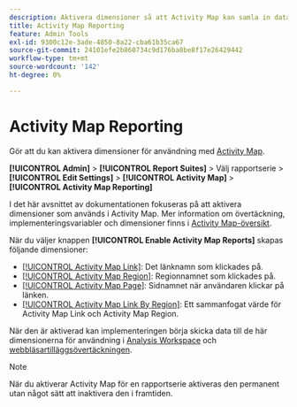 ```yaml
---
description: Aktivera dimensioner så att Activity Map kan samla in data.
title: Activity Map Reporting
feature: Admin Tools
exl-id: 9300c12e-3ade-4850-8a22-cba61b35ca67
source-git-commit: 24101efe2b860734c9d176ba8be8f17e26429442
workflow-type: tm+mt
source-wordcount: '142'
ht-degree: 0%

---
```


# Activity Map Reporting

Gör att du kan aktivera dimensioner för användning med [Activity Map](/help/analyze/activity-map/overview.md).

**[!UICONTROL Admin]** > **[!UICONTROL Report Suites]** > Välj rapportserie > **[!UICONTROL Edit Settings]** > **[!UICONTROL Activity Map]** > **[!UICONTROL Activity Map Reporting]**

I det här avsnittet av dokumentationen fokuseras på att aktivera dimensioner som används i Activity Map. Mer information om övertäckning, implementeringsvariabler och dimensioner finns i [Activity Map-översikt](/help/analyze/activity-map/overview.md).

När du väljer knappen **[!UICONTROL Enable Activity Map Reports]** skapas följande dimensioner:

* [[!UICONTROL Activity Map Link]](/help/components/dimensions/activity-map-link.md): Det länknamn som klickades på.
* [[!UICONTROL Activity Map Region]](/help/components/dimensions/activity-map-region.md): Regionnamnet som klickades på.
* [[!UICONTROL Activity Map Page]](/help/components/dimensions/activity-map-page.md): Sidnamnet när användaren klickar på länken.
* [[!UICONTROL Activity Map Link By Region]](/help/components/dimensions/activity-map-link-by-region.md): Ett sammanfogat värde för Activity Map Link och Activity Map Region.

När den är aktiverad kan implementeringen börja skicka data till de här dimensionerna för användning i [Analysis Workspace](/help/analyze/analysis-workspace/home.md) och [webbläsartilläggsövertäckningen](/help/analyze/activity-map/overlay/overview.md).

>[!NOTE]
>
>När du aktiverar Activity Map för en rapportserie aktiveras den permanent utan något sätt att inaktivera den i framtiden.
